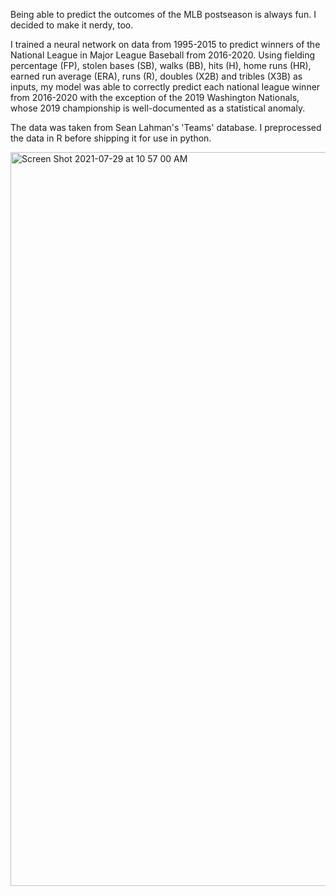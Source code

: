 Being able to predict the outcomes of the MLB postseason is always fun. I decided to make it nerdy, too.

I trained a neural network on data from 1995-2015 to predict winners of the National League in Major League Baseball from 2016-2020. Using fielding percentage (FP), stolen bases (SB), walks (BB), hits (H), home runs (HR), earned run average (ERA), runs (R), doubles (X2B) and tribles (X3B) as inputs, my model was able to correctly predict each national league winner from 2016-2020 with the exception of the 2019 Washington Nationals, whose 2019 championship is well-documented as a statistical anomaly.

The data was taken from Sean Lahman's 'Teams' database. I preprocessed the data in R before shipping it for use in python.

<img width="1174" alt="Screen Shot 2021-07-29 at 10 57 00 AM" src="https://user-images.githubusercontent.com/60484287/127541764-ead142f9-9607-4b91-80a9-23bedf36f8e6.png">
